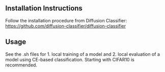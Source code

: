 ## Installation Instructions

Follow the installation procedure from Diffusion Classifier: https://github.com/diffusion-classifier/diffusion-classifier 

## Usage

See the .sh files for 1. local training of a model and 2. local evaluation of a model using CE-based classification. Starting with CIFAR10 is recommended.